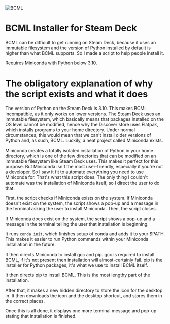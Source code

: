 ![BCML](https://raw.githubusercontent.com/sks316/bcml-steamdeck/main/bcml.png)
# BCML Installer for Steam Deck
BCML can be difficult to get running on Steam Deck, because it uses an immutable filesystem and the version of Python installed by default is higher than what BCML supports. So I made a script to help people install it.

Requires Miniconda with Python below 3.10.

# The obligatory explanation of why the script exists and what it does

The version of Python on the Steam Deck is 3.10. This makes BCML incompatible, as it only works on lower versions. The Steam Deck uses an immutable filesystem, which basically means that packages installed on the OS level cannot be modified, hence why the Discover store uses Flatpak, which installs programs to your home directory. Under normal circumstances, this would mean that we can't install older versions of Python and, as such, BCML. Luckily, a neat project called Miniconda exists.

Miniconda creates a totally isolated installation of Python in your home directory, which is one of the few directories that can be modified on an immutable filesystem like Steam Deck uses. This makes it perfect for this purpose. But Miniconda isn't the most user-friendly, especially if you're not a developer. So I saw it fit to automate everything you need to use Miniconda for. That's what this script does. The only thing I couldn't automate was the installation of Miniconda itself, so I direct the user to do that.

First, the script checks if Miniconda exists on the system. If Miniconda doesn't exist on the system, the script shows a pop-up and a message in the terminal asking the user to install Miniconda. Then, the script closes.

If Miniconda does exist on the system, the script shows a pop-up and a message in the terminal telling the user that installation is beginning.

It runs `conda init`, which finishes setup of conda and adds it to your $PATH. This makes it easier to run Python commands within your Miniconda installation in the future.

It then directs Miniconda to install gcc and pip. gcc is required to install BCML, if it's not present then installation will almost-certainly fail. pip is the installer for Python packages, it's what we use to install BCML itself.

It then directs pip to install BCML. This is the most lengthy part of the installation.

After that, it makes a new hidden directory to store the icon for the desktop in. It then downloads the icon and the desktop shortcut, and stores them in the correct places.

Once this is all done, it displays one more terminal message and pop-up stating that installation is finished.

